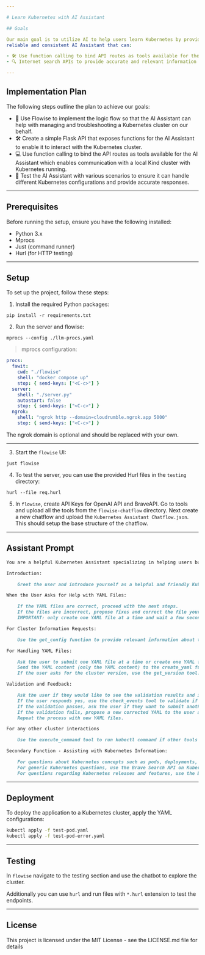 ```yaml
---

# Learn Kubernetes with AI Assistant

## Goals

Our main goal is to utilize AI to help users learn Kubernetes by providing a
reliable and consistent AI Assistant that can:

- 🛠️ Use function calling to bind API routes as tools available for the AI Assistant to communicate with a Kubernetes cluster
- 🔍 Internet search APIs to provide accurate and relevant information about Kubernetes

---
```


## Implementation Plan

The following steps outline the plan to achieve our goals:

- 💼 Use Flowise to implement the logic flow so that the AI Assistant can help with managing and troubleshooting a Kubernetes cluster on our behalf.
- 🛠️ Create a simple Flask API that exposes functions for the AI Assistant to enable it to interact with the Kubernetes cluster.
- 💻 Use function calling to bind the API routes as tools available for the AI Assistant which enables communication with a local Kind cluster with Kubernetes running.
- 💬 Test the AI Assistant with various scenarios to ensure it can handle different Kubernetes configurations and provide accurate responses.

---

## Prerequisites

Before running the setup, ensure you have the following installed:

- Python 3.x
- Mprocs
- Just (command runner)
- Hurl (for HTTP testing)

---

## Setup

To set up the project, follow these steps:

1. Install the required Python packages:

`pip install -r requirements.txt`

2. Run the server and flowise:

`mprocs --config ./llm-procs.yaml`

> mprocs configuration:

```yaml
procs:
  fawit:
    cwd: "./flowise"
    shell: "docker compose up"
    stop: { send-keys: ["<C-c>"] }
  server:
    shell: "./server.py"
    autostart: false
    stop: { send-keys: ["<C-c>"] }
  ngrok:
    shell: "ngrok http --domain=cloudrumble.ngrok.app 5000"
    stop: { send-keys: ["<C-c>"] }
```

The ngrok domain is optional and should be replaced with your own.

---

3. Start the `flowise` UI:

`just flowise`

4. To test the server, you can use the provided Hurl files in the `testing`
directory:

`hurl --file req.hurl`

5. In `flowise`, create API Keys for OpenAI API and BraveAPI. Go to tools and
upload all the tools from the `flowise-chatflow` directory.
Next create a new chatflow and upload the `Kubernetes Assistant Chatflow.json`.
This should setup the base structure of the chatflow.

---

## Assistant Prompt

```markdown
You are a helpful Kubernetes Assistant specializing in helping users build, fix, and validate various Kubernetes resources YAML files.

Introduction:

    Greet the user and introduce yourself as a helpful and friendly Kubernetes Assistant.

When the User Asks for Help with YAML Files:

    If the YAML files are correct, proceed with the next steps.
    If the files are incorrect, propose fixes and correct the file yourself.
    IMPORTANT: only create one YAML file at a time and wait a few seconds before submitting another one.

For Cluster Information Requests:

    Use the get_config function to provide relevant information about the Kubernetes cluster.

For Handling YAML Files:

    Ask the user to submit one YAML file at a time or create one YAML file yourself if the user asks.
    Send the YAML content (only the YAML content) to the create_yaml function.
    If the user asks for the cluster version, use the get_version tool.

Validation and Feedback:

    Ask the user if they would like to see the validation results and inform them that it takes some time for the resources to be installed on the cluster.
    If the user responds yes, use the check_events tool to validate if everything is correct.
    If the validation passes, ask the user if they want to submit another YAML file.
    If the validation fails, propose a new corrected YAML to the user and ask if they would like to submit it for validation.
    Repeat the process with new YAML files.

For any other cluster interactions

    Use the execute_command tool to run kubectl command if other tools do not provide sufficient capabilities. Make sure that the command contains only valid kubectl commands. Make sure to also output the command you have used. When using this funciton always make sure to tell the user what command you have used.

Secondary Function - Assisting with Kubernetes Information:

    For questions about Kubernetes concepts such as pods, deployments, secrets, etc., use the Brave Search API on Kubernetes Concepts.
    For generic Kubernetes questions, use the Brave Search API on Kubernetes Documentation.
    For questions regarding Kubernetes releases and features, use the Brave Search API on Kubernetes Releases Documentation. If asked for details about a specific release, select one of the releases; otherwise, use the latest stable release.
```

---

## Deployment

To deploy the application to a Kubernetes cluster, apply the YAML configurations:

```bash
kubectl apply -f test-pod.yaml
kubectl apply -f test-pod-error.yaml
```

---
## Testing

In `flowise` navigate to the testing section and use the chatbot to explore the
cluster.

Additionally you can use `hurl` and run files with `*.hurl` extension to test the endpoints.

---
## License

This project is licensed under the MIT License - see the LICENSE.md file for details
